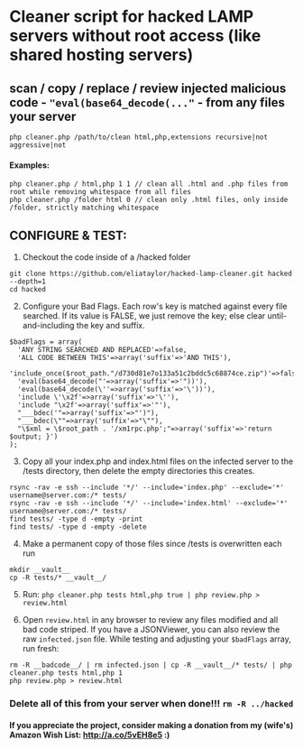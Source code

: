 # Cleaner script for hacked LAMP servers without root access (like shared hosting servers)
## scan / copy / replace / review injected malicious code -  `"eval(base64_decode(..."` - from any files your server

```
php cleaner.php /path/to/clean html,php,extensions recursive|not aggressive|not
```
#### Examples:
```
php cleaner.php / html,php 1 1 // clean all .html and .php files from root while removing whitespace from all files
php cleaner.php /folder html 0 // clean only .html files, only inside /folder, strictly matching whitespace
```


## CONFIGURE & TEST:

1. Checkout the code inside of a /hacked folder
```
git clone https://github.com/eliataylor/hacked-lamp-cleaner.git hacked --depth=1
cd hacked
```


2. Configure your Bad Flags.
Each row's key is matched against every file searched. If its value is FALSE, we just remove the key; else clear until-and-including the key and suffix.
```
$badFlags = array(
  'ANY STRING SEARCHED AND REPLACED'=>false,
  'ALL CODE BETWEEN THIS'=>array('suffix'=>'AND THIS'),
  'include_once($root_path."/d730d81e7o133a51c2bddc5c68874ce.zip")'=>false,
  'eval(base64_decode("'=>array('suffix'=>'"))'),
  'eval(base64_decode(\''=>array('suffix'=>'\'))'),
  'include \'\x2f'=>array('suffix'=>'\''),
  'include "\x2f'=>array('suffix'=>'"'),
  "___bdec('"=>array('suffix'=>"')"),
  "___bdec(\""=>array('suffix'=>"\""),
  "\$xml = \$root_path . '/xm1rpc.php';"=>array('suffix'=>'return $output; }')
);

```

3. Copy all your index.php and index.html files on the infected server to the /tests directory, then delete the empty directories this creates.
```
rsync -rav -e ssh --include '*/' --include='index.php' --exclude='*' username@server.com:/* tests/
rsync -rav -e ssh --include '*/' --include='index.html' --exclude='*' username@server.com:/* tests/
find tests/ -type d -empty -print
find tests/ -type d -empty -delete
```

4. Make a permanent copy of those files since /tests is overwritten each run
```
mkdir __vault__
cp -R tests/* __vault__/
```

5. Run: `php cleaner.php tests html,php true | php review.php > review.html`

6. Open `review.html` in any browser to review any files modified and all bad code striped. If you have a JSONViewer, you can also review the raw `infected.json` file. While testing and adjusting your `$badFlags` array, run fresh:
```
rm -R __badcode__/ | rm infected.json | cp -R __vault__/* tests/ | php cleaner.php tests html,php 1
php review.php > review.html
```

### Delete all of this from your server when done!!! `rm -R ../hacked`


#### If you appreciate the project, consider making a donation from my (wife's) Amazon Wish List: http://a.co/5vEH8e5 :)
